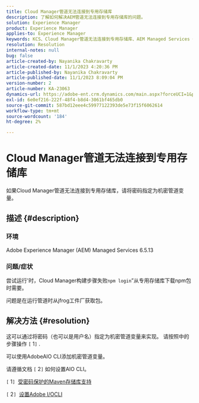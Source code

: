 ```yaml
---
title: Cloud Manager管道无法连接到专用存储库
description: 了解如何解决AEM管道无法连接到专用存储库的问题。
solution: Experience Manager
product: Experience Manager
applies-to: Experience Manager
keywords: KCS、Cloud Manager管道无法连接到专用存储库、AEM Managed Services 6.5.13、机密管道变量、AdobeAIO CLI
resolution: Resolution
internal-notes: null
bug: false
article-created-by: Nayanika Chakravarty
article-created-date: 11/1/2023 4:20:36 PM
article-published-by: Nayanika Chakravarty
article-published-date: 11/1/2023 8:09:04 PM
version-number: 2
article-number: KA-23063
dynamics-url: https://adobe-ent.crm.dynamics.com/main.aspx?forceUCI=1&pagetype=entityrecord&etn=knowledgearticle&id=1771a694-d278-ee11-8179-6045bd0065f9
exl-id: 6e0ef216-222f-48f4-b8d4-3061bf465db0
source-git-commit: 587bd12eee4c59977122393de5e73f15f6062614
workflow-type: tm+mt
source-wordcount: '184'
ht-degree: 2%

---
```


# Cloud Manager管道无法连接到专用存储库


如果Cloud Manager管道无法连接到专用存储库，请将密码指定为机密管道变量。



## 描述 {#description}


### 环境

Adobe Experience Manager (AEM) Managed Services 6.5.13

### 问题/症状

尝试运行&#39;时，Cloud Manager构建步骤失败`npm login`”从专用存储库下载npm包时需要。

问题是在运行管道时从jfrog工件厂获取包。


## 解决方法 {#resolution}


这可以通过将密码（也可以是用户名）指定为机密管道变量来实现。 请按照中的步骤操作 `[` 1`]` .

可以使用AdobeAIO CLI添加机密管道变量。

请遵循文档 `[` 2`]`  如何设置AIO CLI。

`[` 1`]`  [受密码保护的Maven存储库支持](https://experienceleague.adobe.com/docs/experience-manager-cloud-service/content/implementing/using-cloud-manager/create-application-project/setting-up-project.html?lang=zh-Hans#password-protected-maven-repositories)

`[` 2`]`  [设置Adobe I/OCLI](https://experienceleague.adobe.com/docs/experience-manager-learn/cloud-service/local-development-environment-set-up/development-tools.html?lang=en#aio-cli)
